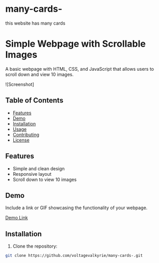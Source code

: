 # many-cards-
this website has many cards 



# Simple Webpage with Scrollable Images

A basic webpage with HTML, CSS, and JavaScript that allows users to scroll down and view 10 images.

![Screenshot]




## Table of Contents

- [Features](#features)
- [Demo](#demo)
- [Installation](#installation)
- [Usage](#usage)
- [Contributing](#contributing)
- [License](#license)

## Features

- Simple and clean design
- Responsive layout
- Scroll down to view 10 images

## Demo

Include a link or GIF showcasing the functionality of your webpage.

[Demo Link](#)

## Installation

1. Clone the repository:

```bash
git clone https://github.com/voltagevalkyrie/many-cards-.git
